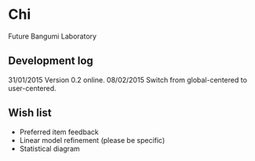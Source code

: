 # Chi

Future Bangumi Laboratory

## Development log

31/01/2015 Version 0.2 online.
08/02/2015 Switch from global-centered to user-centered.

## Wish list

* Preferred item feedback
* Linear model refinement (please be specific)
* Statistical diagram
